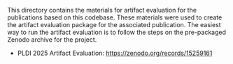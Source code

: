 This directory contains the materials for artifact evaluation for the
publications based on this codebase. These materials were used to create the
artifact evaluation package for the associated publication. The easiest way to
run the artifact evaluation is to follow the steps on the pre-packaged Zenodo
archive for the project.

- PLDI 2025 Artifact Evaluation: https://zenodo.org/records/15259161
